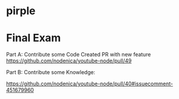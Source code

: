 # pirple

# Final Exam

Part A: Contribute some Code
Created PR with new feature
https://github.com/nodenica/youtube-node/pull/49

Part B: Contribute some Knowledge:

https://github.com/nodenica/youtube-node/pull/40#issuecomment-451679960
